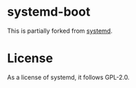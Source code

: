 # systemd-boot

This is partially forked from [systemd](https://github.com/systemd/systemd).

# License

As a license of systemd, it follows GPL-2.0.

